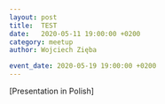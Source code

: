 ```yaml
---
layout: post
title:  TEST
date:   2020-05-11 19:00:00 +0200
category: meetup
author: Wojciech Zięba

event_date: 2020-05-19 19:00:00 +0200
---
```


[Presentation in Polish]

